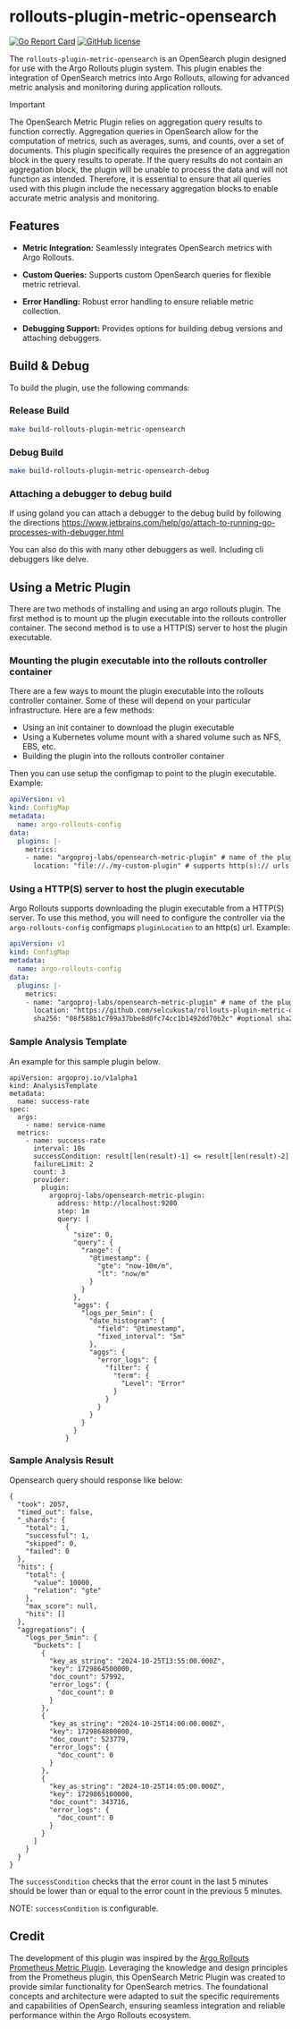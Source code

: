 # rollouts-plugin-metric-opensearch

[![Go Report Card](https://goreportcard.com/badge/github.com/selcukusta/rollouts-plugin-metric-opensearch)](https://goreportcard.com/report/github.com/selcukusta/rollouts-plugin-metric-opensearch)
[![GitHub license](https://img.shields.io/badge/license-MIT-blue.svg)](https://github.com/selcukusta/rollouts-plugin-metric-opensearch/blob/master/LICENSE)

The `rollouts-plugin-metric-opensearch` is an OpenSearch plugin designed for use with the Argo Rollouts plugin system. This plugin enables the integration of OpenSearch metrics into Argo Rollouts, allowing for advanced metric analysis and monitoring during application rollouts.

> [!IMPORTANT]
> The OpenSearch Metric Plugin relies on aggregation query results to function correctly. Aggregation queries in OpenSearch allow for the computation of metrics, such as averages, sums, and counts, over a set of documents. This plugin specifically requires the presence of an aggregation block in the query results to operate. If the query results do not contain an aggregation block, the plugin will be unable to process the data and will not function as intended. Therefore, it is essential to ensure that all queries used with this plugin include the necessary aggregation blocks to enable accurate metric analysis and monitoring.

## Features

- **Metric Integration:** Seamlessly integrates OpenSearch metrics with Argo Rollouts.

- **Custom Queries:** Supports custom OpenSearch queries for flexible metric retrieval.

- **Error Handling:** Robust error handling to ensure reliable metric collection.

- **Debugging Support:** Provides options for building debug versions and attaching debuggers.

## Build & Debug

To build the plugin, use the following commands:

### Release Build

```bash
make build-rollouts-plugin-metric-opensearch
```

### Debug Build

```bash
make build-rollouts-plugin-metric-opensearch-debug
```

### Attaching a debugger to debug build

If using goland you can attach a debugger to the debug build by following the directions https://www.jetbrains.com/help/go/attach-to-running-go-processes-with-debugger.html

You can also do this with many other debuggers as well. Including cli debuggers like delve.

## Using a Metric Plugin

There are two methods of installing and using an argo rollouts plugin. The first method is to mount up the plugin executable
into the rollouts controller container. The second method is to use a HTTP(S) server to host the plugin executable.

### Mounting the plugin executable into the rollouts controller container

There are a few ways to mount the plugin executable into the rollouts controller container. Some of these will depend on your
particular infrastructure. Here are a few methods:

- Using an init container to download the plugin executable
- Using a Kubernetes volume mount with a shared volume such as NFS, EBS, etc.
- Building the plugin into the rollouts controller container

Then you can use setup the configmap to point to the plugin executable. Example:

```yaml
apiVersion: v1
kind: ConfigMap
metadata:
  name: argo-rollouts-config
data:
  plugins: |-
    metrics:
    - name: "argoproj-labs/opensearch-metric-plugin" # name of the plugin uses the name to find this configuration, it must match the name required by the plugin
      location: "file://./my-custom-plugin" # supports http(s):// urls and file://
```

### Using a HTTP(S) server to host the plugin executable

Argo Rollouts supports downloading the plugin executable from a HTTP(S) server. To use this method, you will need to
configure the controller via the `argo-rollouts-config` configmaps `pluginLocation` to an http(s) url. Example:

```yaml
apiVersion: v1
kind: ConfigMap
metadata:
  name: argo-rollouts-config
data:
  plugins: |-
    metrics:
    - name: "argoproj-labs/opensearch-metric-plugin" # name of the plugin uses the name to find this configuration, it must match the name required by the plugin
      location: "https://github.com/selcukusta/rollouts-plugin-metric-opensearch/releases/download/v0.0.1/rollouts-plugin-metric-opensearch-linux-amd64" # supports http(s):// urls and file://
      sha256: "08f588b1c799a37bbe8d0fc74cc1b1492dd70b2c" #optional sha256 checksum of the plugin executable
```

### Sample Analysis Template

An example for this sample plugin below.

```
apiVersion: argoproj.io/v1alpha1
kind: AnalysisTemplate
metadata:
  name: success-rate
spec:
  args:
    - name: service-name
  metrics:
    - name: success-rate
      interval: 10s
      successCondition: result[len(result)-1] <= result[len(result)-2]
      failureLimit: 2
      count: 3
      provider:
        plugin:
          argoproj-labs/opensearch-metric-plugin:
            address: http://localhost:9200
            step: 1m
            query: |
              {
                "size": 0,
                "query": {
                  "range": {
                    "@timestamp": {
                      "gte": "now-10m/m",
                      "lt": "now/m"
                    }
                  }
                },
                "aggs": {
                  "logs_per_5min": {
                    "date_histogram": {
                      "field": "@timestamp",
                      "fixed_interval": "5m"
                    },
                    "aggs": {
                      "error_logs": {
                        "filter": {
                          "term": {
                            "Level": "Error"
                          }
                        }
                      }
                    }
                  }
                }
              }
```

### Sample Analysis Result

Opensearch query should response like below:

```
{
  "took": 2057,
  "timed_out": false,
  "_shards": {
    "total": 1,
    "successful": 1,
    "skipped": 0,
    "failed": 0
  },
  "hits": {
    "total": {
      "value": 10000,
      "relation": "gte"
    },
    "max_score": null,
    "hits": []
  },
  "aggregations": {
    "logs_per_5min": {
      "buckets": [
        {
          "key_as_string": "2024-10-25T13:55:00.000Z",
          "key": 1729864500000,
          "doc_count": 57992,
          "error_logs": {
            "doc_count": 0
          }
        },
        {
          "key_as_string": "2024-10-25T14:00:00.000Z",
          "key": 1729864800000,
          "doc_count": 523779,
          "error_logs": {
            "doc_count": 0
          }
        },
        {
          "key_as_string": "2024-10-25T14:05:00.000Z",
          "key": 1729865100000,
          "doc_count": 343716,
          "error_logs": {
            "doc_count": 0
          }
        }
      ]
    }
  }
}
```

The `successCondition` checks that the error count in the last 5 minutes should be lower than or equal to the error count in the previous 5 minutes.

NOTE: `successCondition` is configurable.

## Credit

The development of this plugin was inspired by the [Argo Rollouts Prometheus Metric Plugin](https://github.com/argoproj-labs/rollouts-plugin-metric-sample-prometheus). Leveraging the knowledge and design principles from the Prometheus plugin, this OpenSearch Metric Plugin was created to provide similar functionality for OpenSearch metrics. The foundational concepts and architecture were adapted to suit the specific requirements and capabilities of OpenSearch, ensuring seamless integration and reliable performance within the Argo Rollouts ecosystem.
